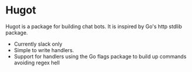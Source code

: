# Hugot

Hugot is a package for building chat bots. It is inspired
by Go's http stdlib package.

- Currently slack only
- Simple to write handlers.
- Support for handlers using the Go flags package to build up commands
  avoiding regex hell
